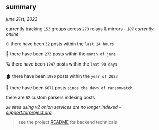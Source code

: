 
## summary
_june 21st, 2023_

currently tracking `153` groups across `273` relays & mirrors - _`107` currently online_

⏲ there have been `32` posts within the `last 24 hours`

🦈 there have been `273` posts within the `month of june`

🪐 there have been `1247` posts within the `last 90 days`

🏚 there have been `1980` posts within the `year of 2023`

🦕 there have been `6671` posts `since the dawn of ransomwatch`

there are `82` custom parsers indexing posts

_`20` sites using v2 onion services are no longer indexed - [support.torproject.org](https://support.torproject.org/onionservices/v2-deprecation/)_

> see the project [README](https://github.com/joshhighet/ransomwatch#ransomwatch--) for backend technicals
